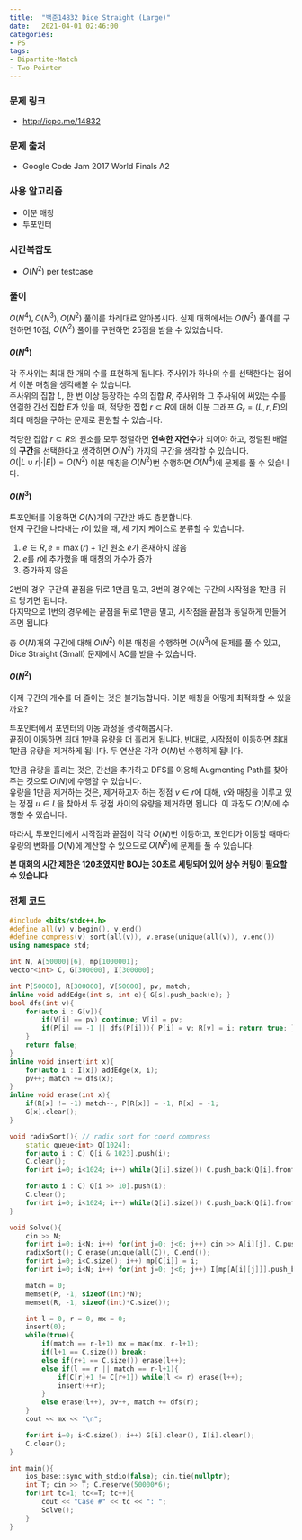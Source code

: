 ```yaml
---
title:  "백준14832 Dice Straight (Large)"
date:   2021-04-01 02:46:00
categories:
- PS
tags:
- Bipartite-Match
- Two-Pointer
---
```


### 문제 링크
* http://icpc.me/14832

### 문제 출처
* Google Code Jam 2017 World Finals A2

### 사용 알고리즘
* 이분 매칭
* 투포인터

### 시간복잡도
* $O(N^2)$ per testcase

### 풀이
$O(N^4), O(N^3), O(N^2)$ 풀이를 차례대로 알아봅시다. 실제 대회에서는 $O(N^3)$ 풀이를 구현하면 10점, $O(N^2)$ 풀이를 구현하면 25점을 받을 수 있었습니다.

#### $O(N^4)$
각 주사위는 최대 한 개의 수를 표현하게 됩니다. 주사위가 하나의 수를 선택한다는 점에서 이분 매칭을 생각해볼 수 있습니다.<br>
주사위의 집합 $L$, 한 번 이상 등장하는 수의 집합 $R$, 주사위와 그 주사위에 써있는 수를 연결한 간선 집합 $E$가 있을 때, 적당한 집합 $r \subset R$에 대해 이분 그래프 $G_r = (L, r, E)$의 최대 매칭을 구하는 문제로 환원할 수 있습니다.

적당한 집합 $r \subset R$의 원소를 모두 정렬하면 **연속한 자연수**가 되어야 하고, 정렬된 배열의 **구간**을 선택한다고 생각하면 $O(N^2)$ 가지의 구간을 생각할 수 있습니다.<br>
$O(\vert L \cup r \vert \cdot \vert E \vert) = O(N^2)$ 이분 매칭을 $O(N^2)$번 수행하면 $O(N^4)$에 문제를 풀 수 있습니다.

#### $O(N^3)$
투포인터를 이용하면 $O(N)$개의 구간만 봐도 충분합니다.<br>
현재 구간을 나타내는 $r$이 있을 때, 세 가지 케이스로 분류할 수 있습니다.
1. $e \in R, e = \max(r) + 1$인 원소 $e$가 존재하지 않음
2. $e$를 $r$에 추가했을 때 매칭의 개수가 증가
3. 증가하지 않음

2번의 경우 구간의 끝점을 뒤로 1만큼 밀고, 3번의 경우에는 구간의 시작점을 1만큼 뒤로 당기면 됩니다.<br>
마지막으로 1번의 경우에는 끝점을 뒤로 1만큼 밀고, 시작점을 끝점과 동일하게 만들어주면 됩니다.

총 $O(N)$개의 구간에 대해 $O(N^2)$ 이분 매칭을 수행하면 $O(N^3)$에 문제를 풀 수 있고, Dice Straight (Small) 문제에서 AC를 받을 수 있습니다.

#### $O(N^2)$
이제 구간의 개수를 더 줄이는 것은 불가능합니다. 이분 매칭을 어떻게 최적화할 수 있을까요?

투포인터에서 포인터의 이동 과정을 생각해봅시다.<br>
끝점이 이동하면 최대 1만큼 유량을 더 흘리게 됩니다. 반대로, 시작점이 이동하면 최대 1만큼 유량을 제거하게 됩니다. 두 연산은 각각 $O(N)$번 수행하게 됩니다.

1만큼 유량을 흘리는 것은, 간선을 추가하고 DFS를 이용해 Augmenting Path를 찾아주는 것으로 $O(N)$에 수행할 수 있습니다.<br>
유량을 1만큼 제거하는 것은, 제거하고자 하는 정점 $v \in r$에 대해, $v$와 매칭을 이루고 있는 정점 $u \in L$을 찾아서 두 정점 사이의 유량을 제거하면 됩니다. 이 과정도 $O(N)$에 수행할 수 있습니다.

따라서, 투포인터에서 시작점과 끝점이 각각 $O(N)$번 이동하고, 포인터가 이동할 때마다 유량의 변화를 $O(N)$에 계산할 수 있으므로 $O(N^2)$에 문제를 풀 수 있습니다.

**본 대회의 시간 제한은 120초였지만 BOJ는 30초로 세팅되어 있어 상수 커팅이 필요할 수 있습니다.**

### 전체 코드
```cpp
#include <bits/stdc++.h>
#define all(v) v.begin(), v.end()
#define compress(v) sort(all(v)), v.erase(unique(all(v)), v.end())
using namespace std;

int N, A[50000][6], mp[1000001];
vector<int> C, G[300000], I[300000];

int P[50000], R[300000], V[50000], pv, match;
inline void addEdge(int s, int e){ G[s].push_back(e); }
bool dfs(int v){
    for(auto i : G[v]){
        if(V[i] == pv) continue; V[i] = pv;
        if(P[i] == -1 || dfs(P[i])){ P[i] = v; R[v] = i; return true; }
    }
    return false;
}
inline void insert(int x){
    for(auto i : I[x]) addEdge(x, i);
    pv++; match += dfs(x);
}
inline void erase(int x){
    if(R[x] != -1) match--, P[R[x]] = -1, R[x] = -1;
    G[x].clear();
}

void radixSort(){ // radix sort for coord compress
    static queue<int> Q[1024];
    for(auto i : C) Q[i & 1023].push(i);
    C.clear();
    for(int i=0; i<1024; i++) while(Q[i].size()) C.push_back(Q[i].front()), Q[i].pop();

    for(auto i : C) Q[i >> 10].push(i);
    C.clear();
    for(int i=0; i<1024; i++) while(Q[i].size()) C.push_back(Q[i].front()), Q[i].pop();
}

void Solve(){
    cin >> N;
    for(int i=0; i<N; i++) for(int j=0; j<6; j++) cin >> A[i][j], C.push_back(A[i][j]);
    radixSort(); C.erase(unique(all(C)), C.end());
    for(int i=0; i<C.size(); i++) mp[C[i]] = i;
    for(int i=0; i<N; i++) for(int j=0; j<6; j++) I[mp[A[i][j]]].push_back(i);

    match = 0;
    memset(P, -1, sizeof(int)*N);
    memset(R, -1, sizeof(int)*C.size());

    int l = 0, r = 0, mx = 0;
    insert(0);
    while(true){
        if(match == r-l+1) mx = max(mx, r-l+1);
        if(l+1 == C.size()) break;
        else if(r+1 == C.size()) erase(l++);
        else if(l == r || match == r-l+1){
            if(C[r]+1 != C[r+1]) while(l <= r) erase(l++);
            insert(++r);
        }
        else erase(l++), pv++, match += dfs(r);
    }
    cout << mx << "\n";

    for(int i=0; i<C.size(); i++) G[i].clear(), I[i].clear();
    C.clear();
}

int main(){
    ios_base::sync_with_stdio(false); cin.tie(nullptr);
    int T; cin >> T; C.reserve(50000*6);
    for(int tc=1; tc<=T; tc++){
        cout << "Case #" << tc << ": ";
        Solve();
    }
}
```
